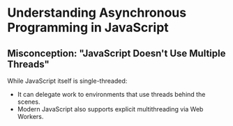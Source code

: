 # Understanding Asynchronous Programming in JavaScript



## Misconception: "JavaScript Doesn't Use Multiple Threads"

While JavaScript itself is single-threaded:
- It can delegate work to environments that use threads behind the scenes.
- Modern JavaScript also supports explicit multithreading via Web Workers.
